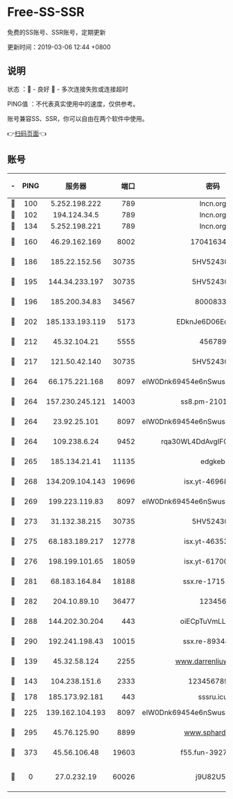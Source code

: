# Free-SS-SSR

免费的SS账号、SSR账号，定期更新

更新时间：2019-03-06 12:44 +0800

## 说明

状态     ：🙂 - 良好 🙁 - 多次连接失败或连接超时

PING值   ：不代表真实使用中的速度，仅供参考。

账号兼容SS、SSR，你可以自由在两个软件中使用。

👉[扫码页面](https://liesauer.github.io/free-ss-ssr.github.io/)👈

## 账号

|-|PING|服务器|端口|密码|加密方式|区域|
|:----:|:----:|:-----:|-----:|:----:|:----:|:----:|
|🙂|100|5.252.198.222|789|lncn.org|rc4|JP|
|🙂|102|194.124.34.5|789|lncn.org|rc4|JP|
|🙂|134|5.252.198.221|789|lncn.org|rc4|JP|
|🙂|160|46.29.162.169|8002|1704163453|aes-256-cfb|RU|
|🙂|186|185.22.152.56|30735|5HV52430C|aes-256-cfb|RU|
|🙂|195|144.34.233.197|30735|5HV52430C|aes-256-cfb|US|
|🙂|196|185.200.34.83|34567|80008331|aes-256-cfb|US|
|🙂|202|185.133.193.119|5173|EDknJe6D06EoWDaw|aes-256-cfb|US|
|🙂|212|45.32.104.21|5555|456789|aes-256-cfb|SG|
|🙂|217|121.50.42.140|30735|5HV52430C|aes-256-cfb|JP|
|🙂|264|66.175.221.168|8097|eIW0Dnk69454e6nSwuspv9DmS201tQ0D|aes-256-cfb|US|
|🙂|264|157.230.245.121|14003|ss8.pm-21010216|aes-256-cfb|SG|
|🙂|264|23.92.25.101|8097|eIW0Dnk69454e6nSwuspv9DmS201tQ0D|aes-256-cfb|US|
|🙂|264|109.238.6.24|9452|rqa30WL4DdAvgIFG6Fs3znzTa|aes-256-cfb|FR|
|🙂|265|185.134.21.41|11135|edgkeb|aes-256-cfb|GB|
|🙂|268|134.209.104.143|19696|isx.yt-46968452|aes-256-cfb|SG|
|🙂|269|199.223.119.83|8097|eIW0Dnk69454e6nSwuspv9DmS201tQ0D|aes-256-cfb|US|
|🙂|273|31.132.38.215|30735|5HV52430C|aes-256-cfb|US|
|🙂|275|68.183.189.217|12778|isx.yt-46353039|aes-256-cfb|SG|
|🙂|276|198.199.101.65|18059|isx.yt-61700807|aes-256-cfb|US|
|🙂|281|68.183.164.84|18188|ssx.re-17151822|aes-256-cfb|US|
|🙂|282|204.10.89.10|36477|123456|aes-256-cfb|US|
|🙂|288|144.202.30.204|443|oiECpTuVmLLxk4Ts|aes-256-cfb|US|
|🙂|290|192.241.198.43|10015|ssx.re-89348250|aes-256-cfb|US|
|🙂|139|45.32.58.124|2255|www.darrenliuwei.com|aes-256-cfb|JP|
|🙂|143|104.238.151.6|2333|12345678900|aes-256-cfb|JP|
|🙂|178|185.173.92.181|443|sssru.icu|rc4-md5|RU|
|🙂|225|139.162.104.193|8097|eIW0Dnk69454e6nSwuspv9DmS201tQ0D|aes-256-cfb|JP|
|🙁|295|45.76.125.90|8899|www.sphard.com|aes-256-cfb|JP|
|🙁|373|45.56.106.48|19603|f55.fun-39271360|aes-256-cfb|US|
|🙁|0|27.0.232.19|60026|j9U82U53|xchacha20-ietf-poly1305|HK|
